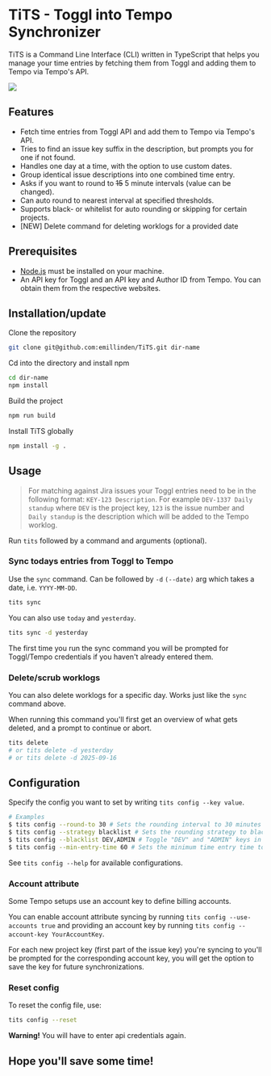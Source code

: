 # TiTS - Toggl into Tempo Synchronizer

TiTS is a Command Line Interface (CLI) written in TypeScript that helps you manage your time entries by fetching them from Toggl and adding them to Tempo via Tempo's API.

![](https://s11.gifyu.com/images/S15ve.gif)

## Features

- Fetch time entries from Toggl API and add them to Tempo via Tempo's API.
- Tries to find an issue key suffix in the description, but prompts you for one if not found.
- Handles one day at a time, with the option to use custom dates.
- Group identical issue descriptions into one combined time entry.
- Asks if you want to round to ~~15~~ 5 minute intervals (value can be changed).
- Can auto round to nearest interval at specified thresholds.
- Supports black- or whitelist for auto rounding or skipping for certain projects.
- [NEW] Delete command for deleting worklogs for a provided date

## Prerequisites

- [Node.js](https://nodejs.org/en/) must be installed on your machine.
- An API key for Toggl and an API key and Author ID from Tempo. You can obtain them from the respective websites.

## Installation/update

Clone the repository

```bash
git clone git@github.com:emillinden/TiTS.git dir-name
```

Cd into the directory and install npm

```bash
cd dir-name
npm install
```

Build the project

```bash
npm run build
```

Install TiTS globally

```bash
npm install -g .
```

## Usage

> For matching against Jira issues your Toggl entries need to be in the following format: `KEY-123 Description`.
> For example `DEV-1337 Daily standup` where `DEV` is the project key, `123` is the issue number and `Daily standup` is the description which will be added to the Tempo worklog.

Run `tits` followed by a command and arguments (optional).

### Sync todays entries from Toggl to Tempo

Use the `sync` command. Can be followed by `-d` `(--date)` arg which takes a date, i.e. `YYYY-MM-DD`.

```bash
tits sync
```

You can also use `today` and `yesterday`.

```bash
tits sync -d yesterday
```

The first time you run the sync command you will be prompted for Toggl/Tempo credentials if you haven't already entered them.

### Delete/scrub worklogs

You can also delete worklogs for a specific day. Works just like the `sync` command above.

When running this command you'll first get an overview of what gets deleted, and a prompt to continue or abort.

```bash
tits delete
# or tits delete -d yesterday
# or tits delete -d 2025-09-16
```

## Configuration

Specify the config you want to set by writing `tits config --key value`.

```bash
# Examples
$ tits config --round-to 30 # Sets the rounding interval to 30 minutes
$ tits config --strategy blacklist # Sets the rounding strategy to blacklist
$ tits config --blacklist DEV,ADMIN # Toggle "DEV" and "ADMIN" keys in the blacklist
$ tits config --min-entry-time 60 # Sets the minimum time entry time to 60 minutes
```

See `tits config --help` for available configurations.

### Account attribute

Some Tempo setups use an account key to define billing accounts.

You can enable account attribute syncing by running `tits config --use-accounts true` and providing an account key by running `tits config --account-key YourAccountKey`.

For each new project key (first part of the issue key) you're syncing to you'll be prompted for the corresponding account key, you will get the option to save the key for future synchronizations.

### Reset config

To reset the config file, use:

```bash
tits config --reset
```

**Warning!** You will have to enter api credentials again.

## Hope you'll save some time!
